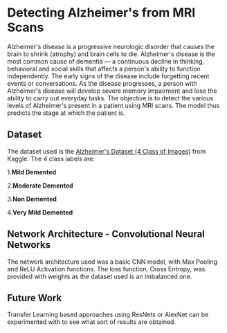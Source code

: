 # Detecting Alzheimer's from MRI Scans
Alzheimer's disease is a progressive neurologic disorder that causes the brain to shrink (atrophy) and brain cells to die. Alzheimer's disease is the most common cause of dementia — a continuous decline in thinking, behavioral and social skills that affects a person's ability to function independently. The early signs of the disease include forgetting recent events or conversations. As the disease progresses, a person with Alzheimer's disease will develop severe memory impairment and lose the ability to carry out everyday tasks. The objective is to detect the various levels of Alzheimer's present in a patient using MRI scans. The model thus predicts the stage at which the patient is.

## Dataset

The dataset used is the [Alzheimer's Dataset (4 Class of Images)](https://www.kaggle.com/tourist55/alzheimers-dataset-4-class-of-images) from Kaggle. The 4 class labels are:

1.**Mild Demented**

2.**Moderate Demented**

3.**Non Demented**

4.**Very Mild Demented**


## Network Architecture - Convolutional Neural Networks

The network architecture used was a basic CNN model, with Max Pooling and ReLU Activation functions. The loss function, Cross Entropy, was provided with weights as the dataset used is an imbalanced one.

## Future Work

Transfer Learning based approaches using ResNets or AlexNet can be experimented with to see what sort of results are obtained.